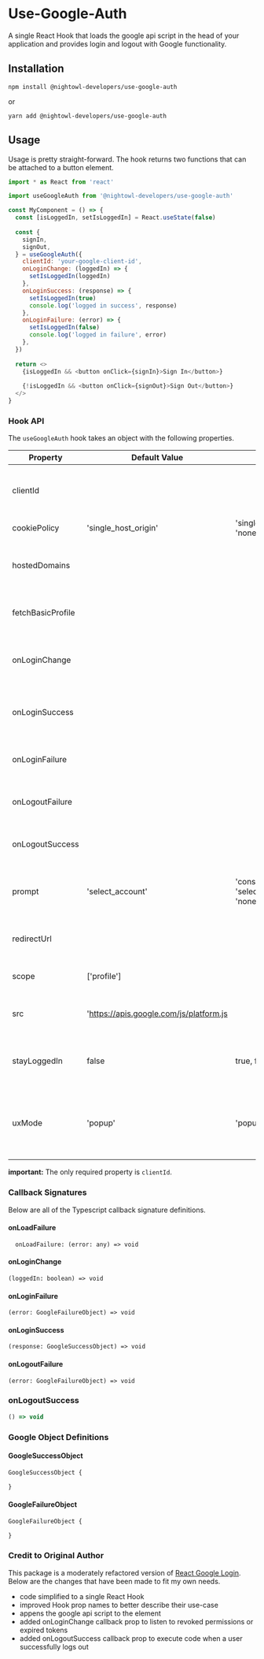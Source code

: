 # Use-Google-Auth

A single React Hook that loads the google api script in the head of your application and provides login and logout with Google functionality.

## Installation

```shell
npm install @nightowl-developers/use-google-auth
```

or

```shell
yarn add @nightowl-developers/use-google-auth
```

## Usage

Usage is pretty straight-forward. The hook returns two functions that can be attached to a button element.

```javascript
import * as React from 'react'

import useGoogleAuth from '@nightowl-developers/use-google-auth'

const MyComponent = () => {
  const [isLoggedIn, setIsLoggedIn] = React.useState(false)
  
  const {
    signIn,
    signOut,
  } = useGoogleAuth({
    clientId: 'your-google-client-id',
    onLoginChange: (loggedIn) => {
      setIsLoggedIn(loggedIn)
    },
    onLoginSuccess: (response) => {
      setIsLoggedIn(true)
      console.log('logged in success', response)
    },
    onLoginFailure: (error) => {
      setIsLoggedIn(false)
      console.log('logged in failure', error)
    },
  })
  
  return <>
    {isLoggedIn && <button onClick={signIn}>Sign In</button>}
    
    {!isLoggedIn && <button onClick={signOut}>Sign Out</button>}
  </>
}
```

### Hook API

The `useGoogleAuth` hook takes an object with the following properties.

| Property | Default Value | Values | Description |
|----------|---------------|--------|-------------|
| clientId          ||| The Google Client Id from your Google Developer Console. |
| cookiePolicy      | 'single_host_origin'| 'single_host_origin', 'none', string | |
| hostedDomains     ||| The G Suite domain in which users must belong to sign in. |
| fetchBasicProfile ||| Adds 'profile email and openid' to scopes. |
| onLoginChange     ||| Callback function when auth changes without interaction. |
| onLoginSuccess    ||| Callback function when a user authenticates successfully. |
| onLoginFailure    ||| Callback function when a user fails to authenticate. |
| onLogoutFailure   ||| Callback function when a user logs out successfully. |
| onLogoutSuccess   ||| Callback function when a user fails to log out. |
| prompt            | 'select_account'| 'consent', 'select_account', 'none'  | The consent flow mode (consent, select_account, or none). |
| redirectUrl       ||| The uri to redirect to when uxMode is 'redirect'. |
| scope             | ['profile']|| An arry of permission scopes. |
| src               | 'https://apis.google.com/js/platform.js || The URL to the Google API javascript script. |
| stayLoggedIn      | false | true, false | When true, the user will stay logged in between visites to your site. |
| uxMode            | 'popup'| 'popup', 'redirect'| Determines if the user will be redirected away from the site or if a prompt will be displayed. |

**important:** The only required property is `clientId`.

### Callback Signatures

Below are all of the Typescript callback signature definitions.

#### onLoadFailure

```javscript
  onLoadFailure: (error: any) => void
```

#### onLoginChange

```javscript
(loggedIn: boolean) => void
```

#### onLoginFailure

```javscript
(error: GoogleFailureObject) => void
```

#### onLoginSuccess

```javscript
(response: GoogleSuccessObject) => void
```

#### onLogoutFailure

```javscript
(error: GoogleFailureObject) => void
```

### onLogoutSuccess

```javascript
() => void
```

### Google Object Definitions

#### GoogleSuccessObject

```javascript
GoogleSuccessObject {

}
```

#### GoogleFailureObject

```javascript
GoogleFailureObject {

}
```

### Credit to Original Author

This package is a moderately refactored version of [React Google Login](https://github.com/anthonyjgrove/react-google-login). Below are the changes that have been made to fit my own needs.

- code simplified to a single React Hook
- improved Hook prop names to better describe their use-case
- appens the google api script to the <head> element
- added onLoginChange callback prop to listen to revoked permissions or expired tokens
- added onLogoutSuccess callback prop to execute code when a user successfully logs out
